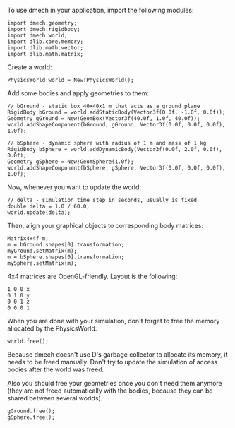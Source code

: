 To use dmech in your application, import the following modules:

    import dmech.geometry;
    import dmech.rigidbody;
    import dmech.world;
    import dlib.core.memory;
    import dlib.math.vector;
    import dlib.math.matrix;

Create a world:

    PhysicsWorld world = New!PhysicsWorld();

Add some bodies and apply geometries to them:

    // bGround - static box 40x40x1 m that acts as a ground plane
    RigidBody bGround = world.addStaticBody(Vector3f(0.0f, -1.0f, 0.0f));
    Geometry gGround = New!GeomBox(Vector3f(40.0f, 1.0f, 40.0f));
    world.addShapeComponent(bGround, gGround, Vector3f(0.0f, 0.0f, 0.0f), 1.0f);

    // bSphere - dynamic sphere with radius of 1 m and mass of 1 kg 
    RigidBody bSphere = world.addDynamicBody(Vector3f(0.0f, 2.0f, 0.0f), 0.0f);
    Geometry gSphere = New!GeomSphere(1.0f);
    world.addShapeComponent(bSphere, gSphere, Vector3f(0.0f, 0.0f, 0.0f), 1.0f);

Now, whenever you want to update the world:

    // delta - simulation time step in seconds, usually is fixed
    double delta = 1.0 / 60.0;
    world.update(delta);

Then, align your graphical objects to corresponding body matrices:

    Matrix4x4f m;
    m = bGround.shapes[0].transformation;
    myGround.setMatrix(m);
    m = bSphere.shapes[0].transformation;
    mySphere.setMatrix(m);

4x4 matrices are OpenGL-friendly. Layout is the following:

    1 0 0 x
    0 1 0 y
    0 0 1 z
    0 0 0 1
    
When you are done with your simulation, don't forget to free the memory allocated by the PhysicsWorld:

    world.free();
    
Because dmech doesn't use D's garbage collector to allocate its memory, it needs to be freed manually.
Don't try to update the simulation of access bodies after the world was freed.

Also you should free your geometries once you don't need them anymore (they are not freed automatically
with the bodies, because they can be shared between several worlds).

    gGround.free();
    gSphere.free();

